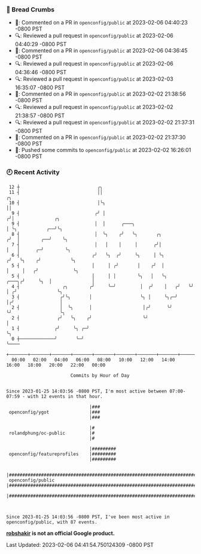 ### 🍞 Bread Crumbs

 * 💬: Commented on a PR in  `openconfig/public` at 2023-02-06 04:40:23 -0800 PST
 * 🔍: Reviewed a pull request in  `openconfig/public` at 2023-02-06 04:40:29 -0800 PST
 * 💬: Commented on a PR in  `openconfig/public` at 2023-02-06 04:36:45 -0800 PST
 * 🔍: Reviewed a pull request in  `openconfig/public` at 2023-02-06 04:36:46 -0800 PST
 * 🔍: Reviewed a pull request in  `openconfig/public` at 2023-02-03 16:35:07 -0800 PST
 * 💬: Commented on a PR in  `openconfig/public` at 2023-02-02 21:38:56 -0800 PST
 * 🔍: Reviewed a pull request in  `openconfig/public` at 2023-02-02 21:38:57 -0800 PST
 * 🔍: Reviewed a pull request in  `openconfig/public` at 2023-02-02 21:37:31 -0800 PST
 * 💬: Commented on a PR in  `openconfig/public` at 2023-02-02 21:37:30 -0800 PST
 * 🚢: Pushed some commits to `openconfig/public` at 2023-02-02 16:26:01 -0800 PST

### 🕘 Recent Activity
```
 12 ┼                             ╭╮
 11 ┤                             ││                                     ╭╮
 10 ┤                             │╰╮                                    ││
  9 ┤                            ╭╯ │                                   ╭╯│               ╭╮
  9 ┤                            │  │      ╭───╮                        │ ╰╮           ╭──╯╰╮
  8 ┤                            │  ╰╮    ╭╯   ╰╮       ╭╮             ╭╯  │        ╭──╯    ╰╮
  7 ┤                            │   │    │     │      ╭╯│             │   │      ╭─╯        ╰╮
  6 ┤                           ╭╯   ╰╮  ╭╯     ╰╮     │ ╰╮           ╭╯   ╰╮    ╭╯           ╰╮
  5 ┤                           │     │ ╭╯       │    ╭╯  │           │     │   ╭╯             ╰╮
  5 ┤                           │     │ │        ╰╮   │   ╰╮    ╭───╮╭╯     ╰╮  │               │
  4 ┤                ╭╮        ╭╯     ╰─╯         │  ╭╯    │   ╭╯   ╰╯       │ ╭╯               ╰╮
  3 ┤               ╭╯╰╮       │                  ╰╮ │     ╰╮╭─╯             │╭╯                 │
  2 ┤               │  ╰╮      │                   │╭╯      ╰╯               ╰╯                  ╰╮
  2 ┤              ╭╯   ╰╮    ╭╯                   ╰╯                                             │
  1 ┤             ╭╯     ╰╮ ╭─╯                                                                   ╰╮
  0 ┼─────────────╯       ╰─╯                                                                      ╰────
    +───────+───────+───────+───────+───────+───────+───────+───────+───────+───────+───────+───────+────
  00:00   02:00   04:00   06:00   08:00   10:00   12:00   14:00   16:00   18:00   20:00   22:00   00:00   

						Commits by Hour of Day


Since 2023-01-25 14:03:56 -0800 PST, I'm most active between 07:00-07:59 - with 12 events in that hour.

```



```
                               |###
 openconfig/ygot               |###
                               |###

                               |#
 rolandphung/oc-public         |#
                               |#

                               |#########
 openconfig/featureprofiles    |#########
                               |#########

                               |#######################################################################################
 openconfig/public             |#######################################################################################
                               |#######################################################################################



Since 2023-01-25 14:03:56 -0800 PST, I've been most active in openconfig/public, with 87 events.

```
**[robshakir](mailto:robjs@google.com) is not an official Google product.**  


Last Updated: 2023-02-06 04:41:54.750124309 -0800 PST

